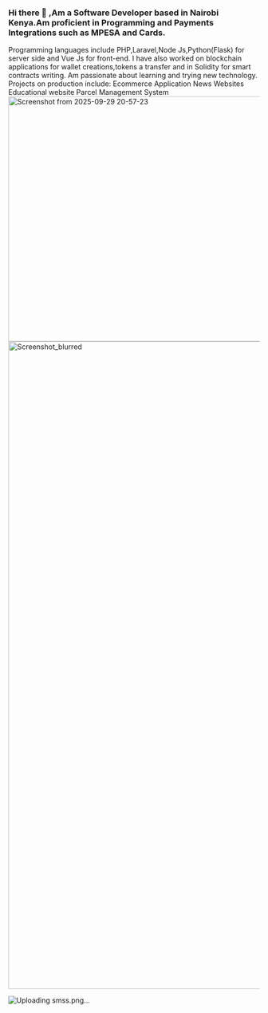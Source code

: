 ### Hi there 👋 ,Am a Software Developer based in Nairobi Kenya.Am proficient in Programming and Payments Integrations such as MPESA and Cards.
Programming languages include PHP,Laravel,Node Js,Python(Flask) for server side and  Vue Js for front-end.
I have also worked on blockchain applications for wallet creations,tokens a transfer and in Solidity for smart contracts writing.
Am passionate about learning and trying new technology.
Projects on production include:
Ecommerce Application
News Websites
Educational website
Parcel Management System
 <img width="1351" height="492" alt="Screenshot from 2025-09-29 20-57-23" src="https://github.com/user-attachments/assets/2ae869cd-bcf7-4e98-afbc-004b9f007817" />
<img width="1366" height="1300" alt="Screenshot_blurred" src="https://github.com/user-attachments/assets/82c347b8-3e4b-4e32-a111-c599faaf6b6a" />

![Uploading smss.png…]()


<!--
**samdevv/samdevv** is a ✨ _special_ ✨ repository because its `README.md` (this file) appears on your GitHub profile.

Here are some ideas to get you started:

- 🔭 I’m currently working on E-Commerce Application
- 🌱 I’m currently learning Angular amd Node Js
- 👯 I’m looking to collaborate on ...
- 🤔 I’m looking for help with ...
- 💬 Ask me about ...
- 📫 How to reach me: ...
- 😄 Pronouns: ...
- ⚡ Fun fact: ...
-->
